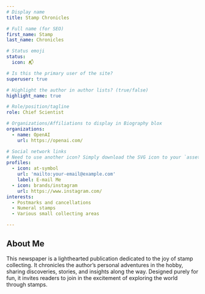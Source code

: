 ```yaml
---
# Display name
title: Stamp Chronicles

# Full name (for SEO)
first_name: Stamp 
last_name: Chronicles

# Status emoji
status:
  icon: 📬

# Is this the primary user of the site?
superuser: true

# Highlight the author in author lists? (true/false)
highlight_name: true

# Role/position/tagline
role: Chief Scientist

# Organizations/Affiliations to display in Biography blox
organizations:
  - name: OpenAI
    url: https://openai.com/

# Social network links
# Need to use another icon? Simply download the SVG icon to your `assets/media/icons/` folder.
profiles:
  - icon: at-symbol
    url: 'mailto:your-email@example.com'
    label: E-mail Me
  - icon: brands/instagram
    url: https://www.instagram.com/
interests:
  - Postmarks and cancellations
  - Numeral stamps
  - Various small collecting areas 

---
```


## About Me

This newspaper is a lighthearted publication dedicated to the joy of stamp collecting. It chronicles the author’s personal adventures in the hobby, sharing discoveries, stories, and insights along the way. Designed purely for fun, it invites readers to join in the excitement of exploring the world through stamps.
